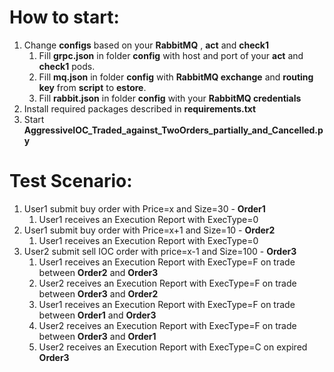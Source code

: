 # How to start:
1. Change **configs** based on your **RabbitMQ** , **act** and **check1**
    1. Fill **grpc.json** in folder **config** with host and port of your **act** and **check1** pods.
    1. Fill **mq.json** in folder **config** with **RabbitMQ exchange** and **routing key** from **script** to **estore**.
    1. Fill **rabbit.json** in folder **config** with your **RabbitMQ credentials** 
1. Install required packages described in **requirements.txt**
1. Start **AggressiveIOC_Traded_against_TwoOrders_partially_and_Cancelled.py**

# Test Scenario:

1. User1 submit buy order with Price=x and Size=30 - **Order1**
    1. User1 receives an Execution Report with ExecType=0
1. User1 submit buy order with Price=x+1 and Size=10 - **Order2**
    1. User1 receives an Execution Report with ExecType=0
1. User2 submit sell IOC order with price=x-1 and Size=100 - **Order3**
    1. User1 receives an Execution Report with ExecType=F on trade between **Order2** and **Order3**
    1. User2 receives an Execution Report with ExecType=F on trade between **Order3** and **Order2**
    1. User1 receives an Execution Report with ExecType=F on trade between **Order1** and **Order3**
    1. User2 receives an Execution Report with ExecType=F on trade between **Order3** and **Order1**
    1. User2 receives an Execution Report with ExecType=C on expired **Order3**